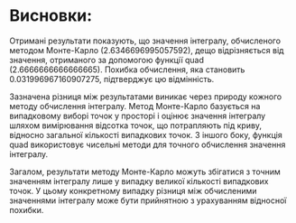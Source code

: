 # Висновки:

Отримані результати показують, що значення інтегралу, обчисленого методом Монте-Карло (2.6346696995057592), дещо відрізняється від значення, отриманого за допомогою функції quad (2.6666666666666665). Похибка обчислення, яка становить 0.031996967160907275, підтверджує цю відмінність.

Зазначена різниця між результатами виникає через природу кожного методу обчислення інтегралу. Метод Монте-Карло базується на випадковому виборі точок у просторі і оцінює значення інтегралу шляхом вимірювання відсотка точок, що потрапляють під криву, відносно загальної кількості випадкових точок. З іншого боку, функція quad використовує чисельні методи для точного обчислення значення інтегралу.

Загалом, результати методу Монте-Карло можуть збігатися з точним значенням інтегралу лише у випадку великої кількості випадкових точок. У цьому конкретному випадку різниця між обчисленими значеннями інтегралу може бути прийнятною з урахуванням відносної похибки.